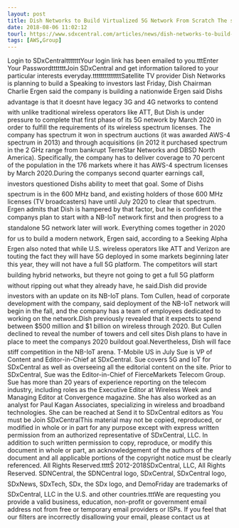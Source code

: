 ```yaml
---
layout: post
title: Dish Networks to Build Virtualized 5G Network From Scratch The satellite firms plans are in two phases. Phase one will be a NB-IoT...
date: 2018-08-06 11:02:12
tourl: https://www.sdxcentral.com/articles/news/dish-networks-to-build-virtualized-5g-network-from-scratch/2018/08/
tags: [AWS,Group]
---
```

Login to SDxCentraltttttttYour login link has been emailed to you.tttEnter Your PasswordtttttttJoin SDxCentral and get information tailored to your particular interests everyday.ttttttttttttttSatellite TV provider Dish Networks is planning to build a Speaking to investors last Friday, Dish Chairman Charlie Ergen said the company is building a nationwide Ergen said Dishs advantage is that it doesnt have legacy 3G and 4G networks to contend with unlike traditional wireless operators like ATT, But Dish is under pressure to complete that first phase of its 5G network by March 2020 in order to fulfill the requirements of its wireless spectrum licenses. The company has spectrum it won in spectrum auctions (it was awarded AWS-4 spectrum in 2013) and through acquisitions (in 2012 it purchased spectrum in the 2 GHz range from bankrupt TerreStar Networks and DBSD North America). Specifically, the company has to deliver coverage to 70 percent of the population in the 176 markets where it has AWS-4 spectrum licenses by March 2020.During the companys second quarter earnings call, investors questioned Dishs ability to meet that goal. Some of Dishs spectrum is in the 600 MHz band, and existing holders of those 600 MHz licenses (TV broadcasters) have until July 2020 to clear that spectrum. Ergen admits that Dish is hampered by that factor, but he is confident the companys plan to start with a NB-IoT network first and then progress to a standalone 5G network later will work. Everything comes together in 2020 for us to build a modern network, Ergen said, according to a Seeking Alpha Ergen also noted that while U.S. wireless operators like ATT and Verizon are touting the fact they will have 5G deployed in some markets beginning later this year, they will not have a full 5G platform. The competitors will start building hybrid networks, but theyre not going to get a full 5G platform without ripping out what they already have, he said.Dish did provide investors with an update on its NB-IoT plans. Tom Cullen, head of corporate development with the company, said deployment of the NB-IoT network will begin in the fall, and the company has a team of employees dedicated to working on the network.Dish previously revealed that it expects to spend between $500 million and $1 billion on wireless through 2020. But Cullen declined to reveal the number of towers and cell sites Dish plans to have in place to meet the companys 2020 buildout goal.Nevertheless, Dish will face stiff competition in the NB-IoT arena. T-Mobile US in July Sue is VP of Content and Editor-in-Chief at SDxCentral. Sue covers 5G and IoT for SDxCentral as well as overseeing all the editorial content on the site. Prior to SDxCentral, Sue was the Editor-in-Chief of FierceMarkets Telecom Group. Sue has more than 20 years of experience reporting on the telecom industry, including roles as the Executive Editor at Wireless Week and Managing Editor at Convergence magazine. She has also worked as an analyst for Paul Kagan Associates, specializing in wireless and broadband technologies. She can be reached at Send it to SDxCentral editors as You must be Join SDxCentralThis material may not be copied, reproduced, or modified in whole or in part for any purpose except with express written permission from an authorized representative of SDxCentral, LLC. In addition to such written permission to copy, reproduce, or modify this document in whole or part, an acknowledgement of the authors of the document and all applicable portions of the copyright notice must be clearly referenced. All Rights Reserved.ttttŠ 2012-2018SDxCentral, LLC, All Rights Reserved. SDNCentral, the SDNCentral logo, SDxCentral, SDxCentral logo, SDxNews, SDxTech, SDx, the SDx logo, and DemoFriday are trademarks of SDxCentral, LLC in the U.S. and other countries.tttWe are requesting you provide a valid business, education, non-profit or government email address not from free or temporary email providers or ISPs. If you feel that our filters are incorrectly disallowing your email, please contact us at 